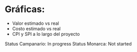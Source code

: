 # Gráficas:
- Valor estimado vs real
- Costo estimado vs real
- CPI y SPI a lo largo del proyecto

Status Campanario: In progress
Status Monarca: Not started